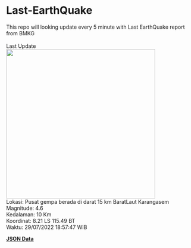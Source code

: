 # Last-EarthQuake
This repo will looking update every 5 minute with Last EarthQuake report from BMKG
<br>
<br>
Last Update
<br>
<img src="https://ews.bmkg.go.id/TEWS/data/20220729185747.mmi.jpg" width="400"/>
<br>
Lokasi: Pusat gempa berada di darat 15 km BaratLaut Karangasem <br>
Magnitude: 4.6 <br>
Kedalaman: 10 Km <br>
Koordinat: 8.21 LS 115.49 BT <br>
Waktu: 29/07/2022 18:57:47 WIB <br>

<a href="./data/data.json">**JSON Data**</a>
